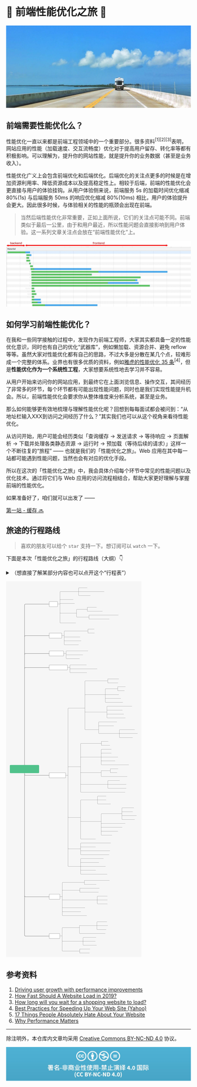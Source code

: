 # 🚵 前端性能优化之旅 🚀

![intro](./img/intro.jpg)

## 前端需要性能优化么？

性能优化一直以来都是前端工程领域中的一个重要部分。很多资料<sup>[1]</sup><sup>[2]</sup><sup>[3]</sup>表明，网站应用的性能（加载速度、交互流畅度）优化对于提高用户留存、转化率等都有积极影响。可以理解为，提升你的网站性能，就是提升你的业务数据（甚至是业务收入）。

性能优化广义上会包含前端优化和后端优化。后端优化的关注点更多的时候是在增加资源利用率、降低资源成本以及提高稳定性上。相较于后端，前端的性能优化会更直接与用户的体验挂钩。从用户体验侧来说，前端服务 5s 的加载时间优化缩减 80%(1s) 与后端服务 50ms 的响应优化缩减 80%(10ms) 相比，用户的体验提升会更大。因此很多时候，与体验相关的性能的瓶颈会出现在前端。

> 当然后端性能优化非常重要，正如上面所说，它们的关注点可能不同。前端类似于最后一公里，由于和用户最近，所以性能问题会直接影响到用户体验。这一系列文章关注点会放在“前端性能优化”上。

![waterfall](./img/waterfall.jpg)

## 如何学习前端性能优化？

在我和一些同学接触的过程中，发现作为前端工程师，大家其实都具备一定的性能优化意识，同时也有自己的优化“武器库”，例如懒加载、资源合并、避免 reflow 等等。虽然大家对性能优化都有自己的思路，不过大多是分散在某几个点，较难形成一个完整的体系。业界也有很多优质的资料，例如[雅虎的性能优化 35 条](https://github.com/creeperyang/blog/issues/1)<sup>[4]</sup>，但是**性能优化作为一个系统性工程**，大家想要系统性地去学习并不容易。

从用户开始来访问你的网站应用，到最终它在上面浏览信息、操作交互，其间经历了非常多的环节，每个环节都有可能出现性能问题，同时也是我们实现性能提升机会。所以，前端性能优化会要求你从整体维度来分析系统，甚至是业务。

那么如何能够更有效地梳理与理解性能优化呢？回想到每每面试都会被问到：“从地址栏输入XXX到访问之间经历了什么？”其实我们也可以从这个视角来看待性能优化。

从访问开始，用户可能会经历类似「查询缓存 -> 发送请求 -> 等待响应 -> 页面解析 -> 下载并处理各类静态资源 -> 运行时 -> 预加载（等待后续的请求）」这样一个不断往复的“旅程” —— 也就是我们的「性能优化之旅」。Web 应用在其中每一站都可能遇到性能问题，当然也会有对应的优化手段。

所以在这次的「性能优化之旅」中，我会具体介绍每个环节中常见的性能问题以及优化技术。通过将它们与 Web 应用的访问流程相结合，帮助大家更好理解与掌握前端的性能优化。

如果准备好了，咱们就可以出发了 ——

[第一站 - 缓存 🔜](./1-cache/README.md)

## 旅途的行程路线

> 喜欢的朋友可以给个 `star` 支持一下。想订阅可以 `watch` 一下。

下面是本次「性能优化之旅」的行程路线（大纲）👇

<details>
<summary>（想直接了解某部分内容也可以点开这个“行程表”）</summary>

- [第一站 - 缓存](./1-cache/README.md)
- [第二站 - 发送请求](./2-request/README.md)
- [第三站 - 服务端处理](./3-response/README.md)
- [第四站 - 下载与解析页面](./4-parse/README.md)
- [第五站 - 页面静态资源](./5-subresources/README.md)
  - [JavaScript](./5-subresources/javascript.md)
  - [CSS](./5-subresources/css.md)
  - [图片](./5-subresources/image.md)
  - [字体](./5-subresources/font.md)
  - [视频](./5-subresources/video.md)
- [第六站 - 运行时](./6-runtime/README.md)
- [第七站 - 预加载](./7-preload/README.md)
- [尾声](./END.md)
- TODO:
  - 性能指标
  - 性能监控

</details>

![overall](./img/overall.svg)

## 参考资料

1. [Driving user growth with performance improvements](https://medium.com/@Pinterest_Engineering/driving-user-growth-with-performance-improvements-cfc50dafadd7)
1. [How Fast Should A Website Load in 2019?](https://www.hobo-web.co.uk/your-website-design-should-load-in-4-seconds/)
1. [How long will you wait for a shopping website to load?](https://www.bbc.com/news/business-37100091)
1. [Best Practices for Speeding Up Your Web Site (Yahoo)](https://github.com/creeperyang/blog/issues/1)
1. [17 Things People Absolutely Hate About Your Website](https://blog.hubspot.com/blog/tabid/6307/bid/32307/15-things-people-absolutely-hate-about-your-website.aspx)
1. [Why Performance Matters](https://developers.google.com/web/fundamentals/performance/why-performance-matters/)

---

除注明外，本仓库内文章均采用 [Creative Commons BY-NC-ND 4.0](https://creativecommons.org/licenses/by-nc-nd/4.0/deed.zh) 协议。

![license](./img/license.jpg)
